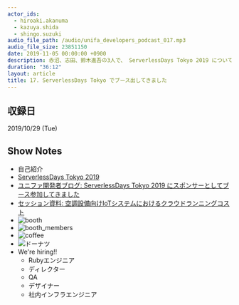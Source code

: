 ```yaml
---
actor_ids:
  - hiroaki.akanuma
  - kazuya.shida
  - shingo.suzuki
audio_file_path: /audio/unifa_developers_podcast_017.mp3
audio_file_size: 23851150
date: 2019-11-05 00:00:00 +0900
description: 赤沼、志田、鈴木進吾の3人で、 ServerlessDays Tokyo 2019 について話しました。
duration: "36:12"
layout: article
title: 17. ServerlessDays Tokyo でブース出してきました
---
```


## 収録日

2019/10/29 (Tue)

## Show Notes

- 自己紹介
- [ServerlessDays Tokyo 2019](https://tokyo.serverlessdays.io/)
- [ユニファ開発者ブログ: ServerlessDays Tokyo 2019 にスポンサーとしてブース参加してきました](https://tech.unifa-e.com/entry/2019/10/29/154044)
- [セッション資料: 空調設備向けIoTシステムにおけるクラウドランニングコスト](https://speakerdeck.com/nohara/kong-diao-she-bei-xiang-keiotsisutemuniokerukuraudoranningukosuto)
- ![booth](/images/snapshots/17/booth.jpg)
- ![booth_members](/images/snapshots/17/booth_members.jpg)
- ![coffee](/images/snapshots/17/coffee.jpg)
- ![ドーナツ](/images/snapshots/17/donuts.jpg)
- We're hiring!!
  - Rubyエンジニア
  - ディレクター
  - QA
  - デザイナー
  - 社内インフラエンジニア

